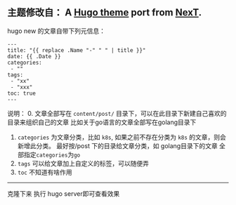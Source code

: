 主题修改自： 
A [Hugo theme](https://github.com/xtfly/hugo-theme-next) port from [NexT](https://github.com/iissnan/hexo-theme-next).
----


hugo new 的文章自带下列元信息：   
```
---
title: "{{ replace .Name "-" " " | title }}"
date: {{ .Date }}
categories:
 - ""
tags:
 - "xx"
 - "xxx"
toc: true
---
```
说明：
0. 文章全部写在 `content/post/` 目录下，可以在此目录下新建自己喜欢的目录来组织自己的文章
   比如关于go语言的文章全部写在golang目录下
1. `categories` 为文章分类，比如 `k8s`, 如果之前不存在分类为 `k8s` 的文章，则会新增此分类。
   最好按/post 下的目录给文章分类，如 golang目录下的文章 全部指定`categories`为`go`
2. `tags` 可以给文章加上自定义的标签，可以随便弄
3. `toc` 不知道有啥作用


----
克隆下来 执行 hugo server即可查看效果